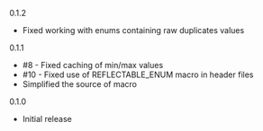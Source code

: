 0.1.2

* Fixed working with enums containing raw duplicates values

0.1.1

* #8 - Fixed caching of min/max values
* #10 - Fixed use of REFLECTABLE_ENUM macro in header files
* Simplified the source of macro

0.1.0

* Initial release
